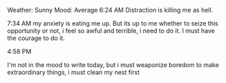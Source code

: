 Weather: Sunny
Mood: Average 
6:24 AM
 Distraction is killing me as hell.

7:34 AM
 my anxiety is eating me up. But its up to me whether to seize this opportunity or not, i feel so awful and terrible, i need to do it. I must have the courage to do it.


4:58 PM

I'm not in the mood to write today, but i must weaponize boredom to make extraordinary things, i must clean my nest first